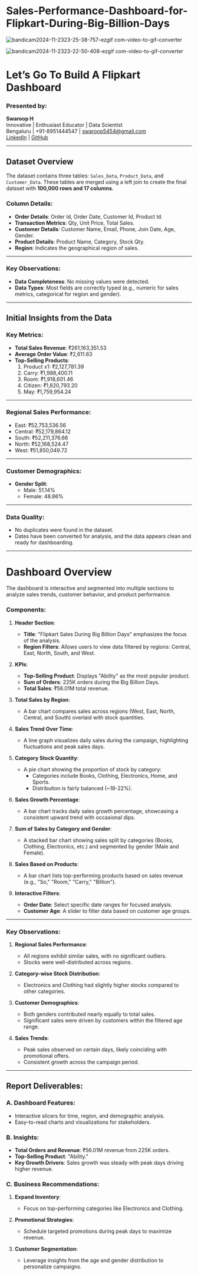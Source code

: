 # Sales-Performance-Dashboard-for-Flipkart-During-Big-Billion-Days

![bandicam2024-11-2323-25-38-757-ezgif com-video-to-gif-converter](https://github.com/user-attachments/assets/245364c3-a07e-4806-b5ad-092c3bee49d4)

![bandicam2024-11-2323-22-50-408-ezgif com-video-to-gif-converter](https://github.com/user-attachments/assets/747c9a3c-2d3a-4771-a292-4c6bfb62edd3)


# Let’s Go To Build A Flipkart Dashboard

### Presented by:
**Swaroop H**  
Innovative | Enthusiast Educator | Data Scientist  
Bengaluru | +91-8951444547 | [swaroop5454@gmail.com](mailto:swaroop5454@gmail.com)  
[LinkedIn](https://linkedin.com/in/swaroop5454/) | [GitHub](https://github.com/swaroop5454)

---

## Dataset Overview

The dataset contains three tables: `Sales_Data`, `Product_Data`, and `Customer_Data`. These tables are merged using a left join to create the final dataset with **100,000 rows and 17 columns**.

### Column Details:
- **Order Details**: Order Id, Order Date, Customer Id, Product Id.
- **Transaction Metrics**: Qty, Unit Price, Total Sales.
- **Customer Details**: Customer Name, Email, Phone, Join Date, Age, Gender.
- **Product Details**: Product Name, Category, Stock Qty.
- **Region**: Indicates the geographical region of sales.

---

### Key Observations:
- **Data Completeness**: No missing values were detected.
- **Data Types**: Most fields are correctly typed (e.g., numeric for sales metrics, categorical for region and gender).

---

## Initial Insights from the Data

### Key Metrics:
- **Total Sales Revenue**: ₹261,163,351.53
- **Average Order Value**: ₹2,611.63
- **Top-Selling Products**:
  1. Product x1: ₹2,127,781.39
  2. Carry: ₹1,988,400.11
  3. Room: ₹1,918,601.46
  4. Citizen: ₹1,820,793.20
  5. May: ₹1,759,954.24

---

### Regional Sales Performance:
- East: ₹52,753,536.56
- Central: ₹52,179,864.12
- South: ₹52,211,376.66
- North: ₹52,168,524.47
- West: ₹51,850,049.72

---

### Customer Demographics:
- **Gender Split**:
  - Male: 51.14%
  - Female: 48.86%

---

### Data Quality:
- No duplicates were found in the dataset.
- Dates have been converted for analysis, and the data appears clean and ready for dashboarding.

---

# Dashboard Overview

The dashboard is interactive and segmented into multiple sections to analyze sales trends, customer behavior, and product performance.

### Components:

1. **Header Section**:
   - **Title**: "Flipkart Sales During Big Billion Days" emphasizes the focus of the analysis.
   - **Region Filters**: Allows users to view data filtered by regions: Central, East, North, South, and West.

2. **KPIs**:
   - **Top-Selling Product**: Displays "Ability" as the most popular product.
   - **Sum of Orders**: 225K orders during the Big Billion Days.
   - **Total Sales**: ₹56.01M total revenue.

3. **Total Sales by Region**:
   - A bar chart compares sales across regions (West, East, North, Central, and South) overlaid with stock quantities.

4. **Sales Trend Over Time**:
   - A line graph visualizes daily sales during the campaign, highlighting fluctuations and peak sales days.

5. **Category Stock Quantity**:
   - A pie chart showing the proportion of stock by category:
     - Categories include Books, Clothing, Electronics, Home, and Sports.
     - Distribution is fairly balanced (~18-22%).

6. **Sales Growth Percentage**:
   - A bar chart tracks daily sales growth percentage, showcasing a consistent upward trend with occasional dips.

7. **Sum of Sales by Category and Gender**:
   - A stacked bar chart showing sales split by categories (Books, Clothing, Electronics, etc.) and segmented by gender (Male and Female).

8. **Sales Based on Products**:
   - A bar chart lists top-performing products based on sales revenue (e.g., "So," "Room," "Carry," "Billion").

9. **Interactive Filters**:
   - **Order Date**: Select specific date ranges for focused analysis.
   - **Customer Age**: A slider to filter data based on customer age groups.

---

### Key Observations:

1. **Regional Sales Performance**:
   - All regions exhibit similar sales, with no significant outliers.
   - Stocks were well-distributed across regions.

2. **Category-wise Stock Distribution**:
   - Electronics and Clothing had slightly higher stocks compared to other categories.

3. **Customer Demographics**:
   - Both genders contributed nearly equally to total sales.
   - Significant sales were driven by customers within the filtered age range.

4. **Sales Trends**:
   - Peak sales observed on certain days, likely coinciding with promotional offers.
   - Consistent growth across the campaign period.

---

## Report Deliverables:

### A. Dashboard Features:
- Interactive slicers for time, region, and demographic analysis.
- Easy-to-read charts and visualizations for stakeholders.

### B. Insights:
- **Total Orders and Revenue**: ₹56.01M revenue from 225K orders.
- **Top-Selling Product**: "Ability."
- **Key Growth Drivers**: Sales growth was steady with peak days driving higher revenue.

### C. Business Recommendations:
1. **Expand Inventory**:
   - Focus on top-performing categories like Electronics and Clothing.

2. **Promotional Strategies**:
   - Schedule targeted promotions during peak days to maximize revenue.

3. **Customer Segmentation**:
   - Leverage insights from the age and gender distribution to personalize campaigns.

